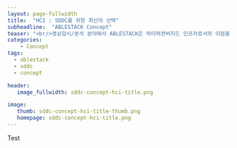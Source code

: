 ```yaml
---
layout: page-fullwidth
title:  "HCI : SDDC를 위한 최선의 선택"
subheadline:  "ABLESTACK Concept"
teaser: "<br/>영상감시/분석 분야에서 ABLESTACK은 하이퍼컨버지드 인프라로서의 이점을 이용해 캠퍼스, 공항, 도시와 같은 스마트하면서 안전한 환경을 위한 고화질 IP 비디오 감시시스템을 구성할 수 있도록 대량의 중요하고 민감한 데이터를 효과적으로 관리할 수 있는 환경을 제공할 수 있도록 다양한 기능을 포함하고 있습니다. "
categories:
    - Concept
tags:
  - ablestack
  - sddc
  - concept

header:
   image_fullwidth: sddc-concept-hci-title.png

image:
   thumb: sddc-concept-hci-title-thumb.png
   homepage: sddc-concept-hci-title.png
---
```


Test